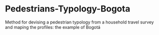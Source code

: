 # Pedestrians-Typology-Bogota
Method for devising a pedestrian typology from a household travel survey and maping the profiles: the example of Bogotá
